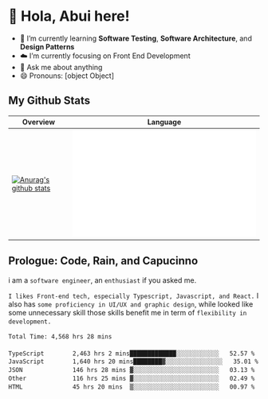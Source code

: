 # 👋 Hola, Abui here!

- 🌱 I’m currently learning **Software Testing**, **Software Architecture**, and **Design Patterns**
- ☁️ I’m currently focusing on Front End Development
- 💬 Ask me about anything
- 😄 Pronouns: [object Object]

## My Github Stats

| Overview | Language |
| --- | --- |
|[![Anurag's github stats](https://github-readme-stats.vercel.app/api?username=abui-am&count_private=true)](https://github.com/anuraghazra/github-readme-stats)|![Language](https://raw.githubusercontent.com/abui-am/stats/c6455f656dfce7acd3951e5ec5b25d72af0b2ee3/generated/languages.svg)|

## Prologue: Code, Rain, and Capucinno
i am a `software engineer`, an `enthusiast` if you asked me. 

`I likes Front-end tech, especially Typescript, Javascript, and React.` I also has `some proficiency in UI/UX and graphic design`, while looked like some unnecessary skill those skills benefit me in term of `flexibility in development.`


<!--START_SECTION:waka-->

```txt
Total Time: 4,568 hrs 28 mins

TypeScript        2,463 hrs 2 mins█████████████░░░░░░░░░░░░   52.57 %
JavaScript        1,640 hrs 20 mins████████▓░░░░░░░░░░░░░░░░   35.01 %
JSON              146 hrs 28 mins ▓░░░░░░░░░░░░░░░░░░░░░░░░   03.13 %
Other             116 hrs 25 mins ▓░░░░░░░░░░░░░░░░░░░░░░░░   02.49 %
HTML              45 hrs 20 mins  ▒░░░░░░░░░░░░░░░░░░░░░░░░   00.97 %
```

<!--END_SECTION:waka-->
